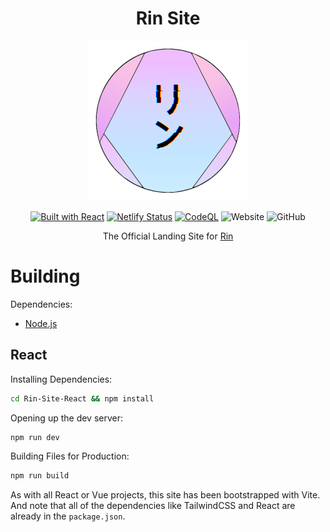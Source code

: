 <div align=center>

# Rin Site

<img src="./Rin-Site-React/src/images/Rin Logo V4 (GitHub).png">

[![Built with React](https://img.shields.io/badge/Built%20With-React-blue?logo=react)](https://reactjs.org/) [![Netlify Status](https://api.netlify.com/api/v1/badges/ec914af8-b447-481c-b83f-f9d6a0759fa6/deploy-status)](https://app.netlify.com/sites/rinbot/deploys) [![CodeQL](https://github.com/No767/Rin-Site/actions/workflows/codeql.yml/badge.svg?branch=master)](https://github.com/No767/Rin-Site/actions/workflows/codeql.yml) ![Website](https://img.shields.io/website?down_color=red&down_message=Offline&label=Website&logo=netlify&up_message=Online&url=https%3A%2F%2Frinbot.live) ![GitHub](https://img.shields.io/github/license/No767/Rin-Site?label=License&logo=github)

The Official Landing Site for [Rin](https://github.com/No767/Rin)

<div align=left>

# Building

Dependencies:

- [Node.js](https://nodejs.org/en/)

## React

Installing Dependencies:

```sh
cd Rin-Site-React && npm install
```

Opening up the dev server:

```sh
npm run dev
```

Building Files for Production:

```sh
npm run build
```

As with all React or Vue projects, this site has been bootstrapped with Vite. And note that all of the dependencies like TailwindCSS and React are already in the `package.json`.
